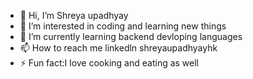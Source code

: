 - 👋 Hi, I’m Shreya upadhyay
- 👀 I’m interested in coding and learning new things
- 🌱 I’m currently learning backend devloping languages
- 📫 How to reach me linkedln shreyaupadhyayhk
- ⚡ Fun fact:I love cooking and eating as well
